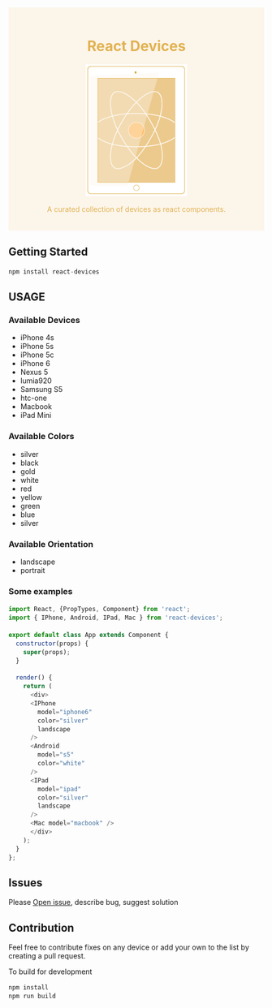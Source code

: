 <div class="logo-img-container" style="width: 100%; text-align: center; background-color: #FCF5EA; color: #E1B251; padding: 20px 0;">
  <h1>React Devices</h1>
  <img src="./assets/logo.png" class="logo-img" style="max-width: 200px;"/>
  <p>A curated collection of devices as react components.</p>
</div>

## Getting Started

```js
npm install react-devices
```

## USAGE

### Available Devices

* iPhone 4s
* iPhone 5s
* iPhone 5c
* iPhone 6
* Nexus 5
* lumia920
* Samsung S5
* htc-one
* Macbook
* iPad Mini

### Available Colors

* silver
* black
* gold
* white
* red
* yellow
* green
* blue
* silver

### Available Orientation

* landscape
* portrait

### Some examples

```js
import React, {PropTypes, Component} from 'react';
import { IPhone, Android, IPad, Mac } from 'react-devices';

export default class App extends Component {
  constructor(props) {
    super(props);
  }

  render() {
    return (
      <div>
      <IPhone
        model="iphone6"
        color="silver"
        landscape
      />
      <Android
        model="s5"
        color="white"
      />
      <IPad
        model="ipad"
        color="silver"
        landscape
      />
      <Mac model="macbook" />
      </div>
    );
  }
};
```


## Issues

Please [Open issue](https://github.com/pavkout/react-devices/issues), describe bug, suggest solution

## Contribution

Feel free to contribute fixes on any device or add your own to the list by creating a pull request.

To build for development

```js
npm install
npm run build
```
